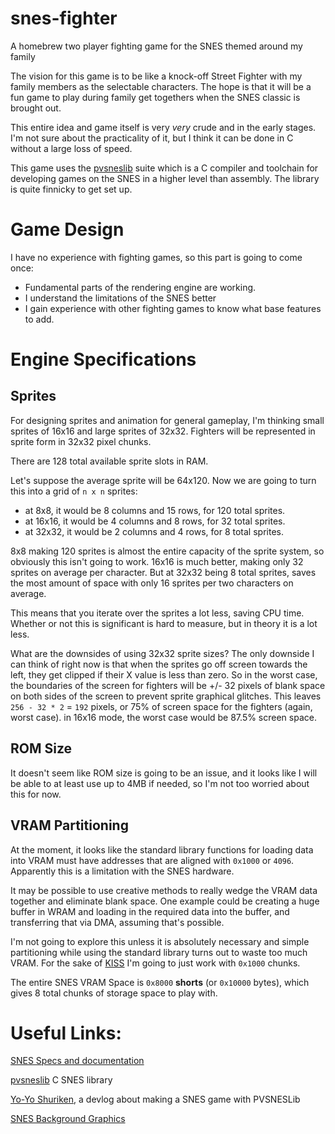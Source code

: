 # snes-fighter
A homebrew two player fighting game for the SNES themed around my family

The vision for this game is to be like a knock-off Street Fighter with my family
members as the selectable characters.
The hope is that it will be a fun game to play during family get togethers
when the SNES classic is brought out.

This entire idea and game itself is very *very* crude and in the early stages.
I'm not sure about the practicality of it, but I think it can be done in C
without a large loss of speed.

This game uses the [pvsneslib](https://github.com/alekmaul/pvsneslib)
suite which is a C compiler and toolchain for developing games on the SNES in a higher level than assembly.
The library is quite finnicky to get set up.

# Game Design
I have no experience with fighting games, so this part is going to come once:
* Fundamental parts of the rendering engine are working.
* I understand the limitations of the SNES better
* I gain experience with other fighting games to know what base features to add.

# Engine Specifications

## Sprites

For designing sprites and animation for general gameplay, I'm thinking small sprites of 16x16 and large sprites of 32x32.
Fighters will be represented in sprite form in 32x32 pixel chunks.

There are 128 total available sprite slots in RAM.

Let's suppose the average sprite will be 64x120.
Now we are going to turn this into a grid of `n x n` sprites:

* at 8x8, it would be 8 columns and 15 rows, for 120 total sprites.
* at 16x16, it would be 4 columns and 8 rows, for 32 total sprites.
* at 32x32, it would be 2 columns and 4 rows, for 8 total sprites.

8x8 making 120 sprites is almost the entire capacity of the sprite system, so obviously this isn't going to work.
16x16 is much better, making only 32 sprites on average per character. 
But at 32x32 being 8 total sprites, saves the most amount of space with only 16 sprites per two characters on average.

This means that you iterate over the sprites a lot less, saving CPU time.
Whether or not this is significant is hard to measure, but in theory it is a lot less.

What are the downsides of using 32x32 sprite sizes?
The only downside I can think of right now is that when the sprites go off screen towards the left, they get clipped if their X value is less than zero.
So in the worst case, the boundaries of the screen for fighters will be +/- 32 pixels of blank space on both sides of the screen to prevent sprite graphical glitches.
This leaves `256 - 32 * 2` = `192` pixels, or 75% of screen space for the fighters (again, worst case).
in 16x16 mode, the worst case would be 87.5% screen space.

## ROM Size
It doesn't seem like ROM size is going to be an issue, and it looks like
I will be able to at least use up to 4MB if needed, so I'm not too worried
about this for now.

## VRAM Partitioning

At the moment, it looks like the standard library functions for loading data into VRAM must have addresses that are aligned with `0x1000` or `4096`.
Apparently this is a limitation with the SNES hardware.

It may be possible to use creative methods to really wedge the VRAM data together and eliminate blank space.
One example could be creating a huge buffer in WRAM and loading in the required data into the buffer, and transferring that via DMA, assuming that's possible.

I'm not going to explore this unless it is absolutely necessary and simple partitioning while using the standard library turns out to waste too much VRAM.
For the sake of [KISS](https://en.wikipedia.org/wiki/KISS_principle) I'm going to just work with `0x1000` chunks.


The entire SNES VRAM Space is `0x8000` **shorts** (or `0x10000` bytes), which gives 8 total chunks of storage space to play with.



# Useful Links:
[SNES Specs and documentation](https://problemkaputt.de/fullsnes.htm)

[pvsneslib](https://github.com/alekmaul/pvsneslib) C SNES library

[Yo-Yo Shuriken](https://drludos.itch.io/yo-yo-shuriken/devlog/147478/making-a-snes-game-in-2020), a devlog about making a SNES game with PVSNESLib

[SNES Background Graphics](https://en.wikibooks.org/wiki/Super_NES_Programming/Graphics_tutorial)